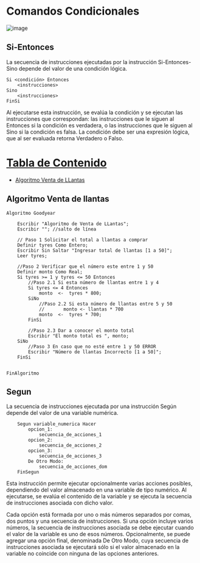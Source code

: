 # Comandos Condicionales
![image](https://user-images.githubusercontent.com/8560750/161448971-c88bdaf0-000d-4654-8fb9-398c1d0bd6c9.png)

## Si-Entonces
La secuencia de instrucciones ejecutadas por la instrucción Si-Entonces-Sino depende del valor de una condición lógica.
```
Si <condición> Entonces
    <instrucciones>
Sino
    <instrucciones>
FinSi 
```

Al ejecutarse esta instrucción, se evalúa la condición y se ejecutan las instrucciones que correspondan: las instrucciones que le siguen al Entonces si la condición es verdadera, o las instrucciones que le siguen al Sino si la condición es falsa. La condición debe ser una expresión lógica, que al ser evaluada retorna Verdadero o Falso.

# [Tabla de Contenido](#home)
- [Algoritmo Venta de LLantas](#alg1)

## Algoritmo Venta de llantas<a name="alg1"></a>
```
Algoritmo Goodyear
	
	Escribir "Algoritmo de Venta de LLantas";
	Escribir ""; //salto de línea
	
	// Paso 1 Solicitar el total a llantas a comprar
	Definir tyres Como Entero;
	Escribir Sin Saltar "Ingresar total de llantas [1 a 50]";
	Leer tyres;
	
	//Paso 2 Verificar que el número este entre 1 y 50
	Definir monto Como Real;
	Si tyres >= 1 y tyres <= 50 Entonces
		//Paso 2.1 Si esta número de llantas entre 1 y 4
		Si tyres <= 4 Entonces
			monto  <-  tyres * 800;
		SiNo
			//Paso 2.2 Si esta número de llantas entre 5 y 50
			//       monto <- llantas * 700
			monto  <-  tyres * 700;
		FinSi
				
		//Paso 2.3 Dar a conocer el monto total
		Escribir "El monto total es ", monto;
	SiNo
		//Paso 3 En caso que no esté entre 1 y 50 ERROR
		Escribir "Número de llantas Incorrecto [1 a 50]";
	FinSi
	
	
FinAlgoritmo

```

## Segun

La secuencia de instrucciones ejecutada por una instrucción Según depende del valor de una variable numérica. 

```
	Segun variable_numerica Hacer
		opcion_1:
			secuencia_de_acciones_1
		opcion_2:
			secuencia_de_acciones_2
		opcion_3:
			secuencia_de_acciones_3
		De Otro Modo:
			secuencia_de_acciones_dom
	FinSegun
```
Esta instrucción permite ejecutar opcionalmente varias acciones posibles, dependiendo del valor almacenado en una variable de tipo numérico. Al ejecutarse, se evalúa el contenido de la variable y se ejecuta la secuencia de instrucciones asociada con dicho valor.

Cada opción está formada por uno o más números separados por comas, dos puntos y una secuencia de instrucciones. Si una opción incluye varios números, la secuencia de instrucciones asociada se debe ejecutar cuando el valor de la variable es uno de esos números. Opcionalmente, se puede agregar una opción final, denominada De Otro Modo, cuya secuencia de instrucciones asociada se ejecutará sólo si el valor almacenado en la variable no coincide con ninguna de las opciones anteriores.
